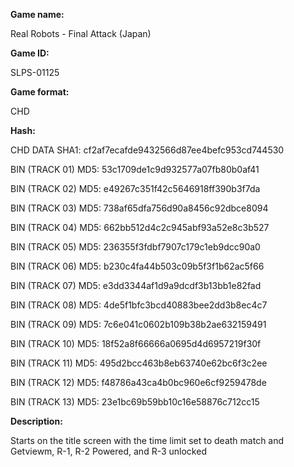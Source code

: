 **Game name:**

Real Robots - Final Attack (Japan)

**Game ID:**

SLPS-01125

**Game format:**

CHD

**Hash:**

CHD DATA SHA1: cf2af7ecafde9432566d87ee4befc953cd744530

BIN (TRACK 01) MD5: 53c1709de1c9d932577a07fb80b0af41

BIN (TRACK 02) MD5: e49267c351f42c5646918ff390b3f7da

BIN (TRACK 03) MD5: 738af65dfa756d90a8456c92dbce8094

BIN (TRACK 04) MD5: 662bb512d4c2c945abf93a52e8c3b527

BIN (TRACK 05) MD5: 236355f3fdbf7907c179c1eb9dcc90a0

BIN (TRACK 06) MD5: b230c4fa44b503c09b5f3f1b62ac5f66

BIN (TRACK 07) MD5: e3dd3344af1d9a9dcdf3b13bb1e82fad

BIN (TRACK 08) MD5: 4de5f1bfc3bcd40883bee2dd3b8ec4c7

BIN (TRACK 09) MD5: 7c6e041c0602b109b38b2ae632159491

BIN (TRACK 10) MD5: 18f52a8f66666a0695d4d6957219f30f

BIN (TRACK 11) MD5: 495d2bcc463b8eb63740e62bc6f3c2ee

BIN (TRACK 12) MD5: f48786a43ca4b0bc960e6cf9259478de

BIN (TRACK 13) MD5: 23e1bc69b59bb10c16e58876c712cc15

**Description:**

Starts on the title screen with the time limit set to death match and Getviewm, R-1, R-2 Powered, and R-3 unlocked